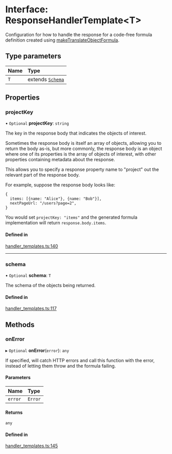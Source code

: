 # Interface: ResponseHandlerTemplate<T\>

Configuration for how to handle the response for a code-free formula definition
created using [makeTranslateObjectFormula](../functions/makeTranslateObjectFormula.md).

## Type parameters

| Name | Type |
| :------ | :------ |
| `T` | extends [`Schema`](../types/Schema.md) |

## Properties

### projectKey

• `Optional` **projectKey**: `string`

The key in the response body that indicates the objects of interest.

Sometimes the response body is itself an array of objects, allowing you
to return the body as-is, but more commonly, the response body is
an object where one of its properties is the array of objects of interest,
with other properties containing metadata about the response.

This allows you to specify a response property name to "project" out
the relevant part of the response body.

For example, suppose the response body looks like:
```
{
  items: [{name: "Alice"}, {name: "Bob"}],
  nextPageUrl: "/users?page=2",
}
```

You would set `projectKey: "items"` and the generated formula implementation
will return `response.body.items`.

#### Defined in

[handler_templates.ts:140](https://github.com/coda/packs-sdk/blob/main/handler_templates.ts#L140)

___

### schema

• `Optional` **schema**: `T`

The schema of the objects being returned.

#### Defined in

[handler_templates.ts:117](https://github.com/coda/packs-sdk/blob/main/handler_templates.ts#L117)

## Methods

### onError

▸ `Optional` **onError**(`error`): `any`

If specified, will catch HTTP errors and call this function with the error,
instead of letting them throw and the formula failing.

#### Parameters

| Name | Type |
| :------ | :------ |
| `error` | `Error` |

#### Returns

`any`

#### Defined in

[handler_templates.ts:145](https://github.com/coda/packs-sdk/blob/main/handler_templates.ts#L145)
